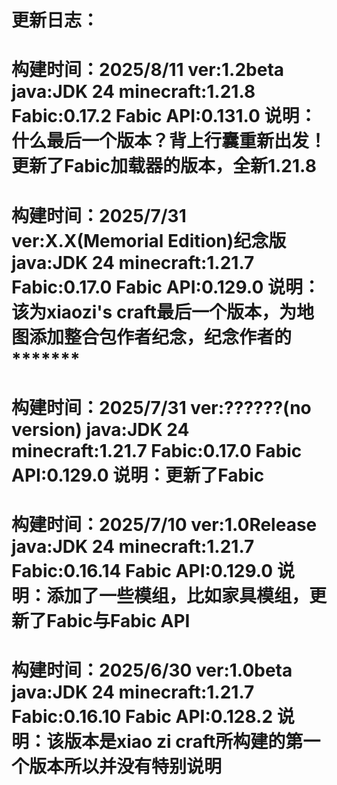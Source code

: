 更新日志：
====================================================================
构建时间：2025/8/11
ver:1.2beta
java:JDK 24
minecraft:1.21.8
Fabic:0.17.2
Fabic API:0.131.0
说明：什么最后一个版本？背上行囊重新出发！更新了Fabic加载器的版本，全新1.21.8
====================================================================
构建时间：2025/7/31
ver:X.X(Memorial Edition)纪念版
java:JDK 24
minecraft:1.21.7
Fabic:0.17.0
Fabic API:0.129.0
说明：该为xiaozi's craft最后一个版本，为地图添加整合包作者纪念，纪念作者的*******
=====================================================================
构建时间：2025/7/31
ver:??????(no version)
java:JDK 24
minecraft:1.21.7
Fabic:0.17.0
Fabic API:0.129.0
说明：更新了Fabic
=====================================================================
构建时间：2025/7/10
ver:1.0Release
java:JDK 24
minecraft:1.21.7
Fabic:0.16.14
Fabic API:0.129.0
说明：添加了一些模组，比如家具模组，更新了Fabic与Fabic API
======================================================================
构建时间：2025/6/30
ver:1.0beta
java:JDK 24
minecraft:1.21.7
Fabic:0.16.10
Fabic API:0.128.2
说明：该版本是xiao zi craft所构建的第一个版本所以并没有特别说明
======================================================================
